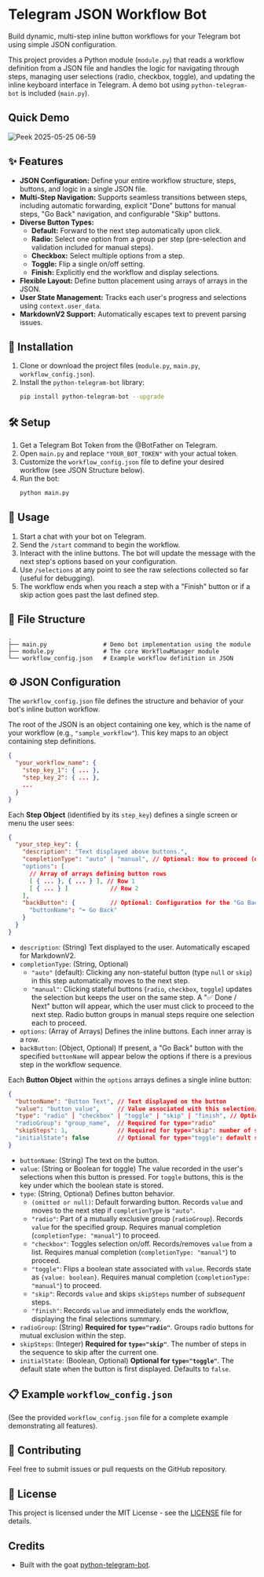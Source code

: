 # Telegram JSON Workflow Bot

Build dynamic, multi-step inline button workflows for your Telegram bot using simple JSON configuration.

This project provides a Python module (`module.py`) that reads a workflow definition from a JSON file and handles the logic for navigating through steps, managing user selections (radio, checkbox, toggle), and updating the inline keyboard interface in Telegram. A demo bot using `python-telegram-bot` is included (`main.py`).

## Quick Demo
![Peek 2025-05-25 06-59](https://github.com/user-attachments/assets/940022cb-9dc7-4e92-b3d9-c7980e8840ce)


## ✨ Features

*   **JSON Configuration:** Define your entire workflow structure, steps, buttons, and logic in a single JSON file.
*   **Multi-Step Navigation:** Supports seamless transitions between steps, including automatic forwarding, explicit "Done" buttons for manual steps, "Go Back" navigation, and configurable "Skip" buttons.
*   **Diverse Button Types:**
    *   **Default:** Forward to the next step automatically upon click.
    *   **Radio:** Select one option from a group per step (pre-selection and validation included for manual steps).
    *   **Checkbox:** Select multiple options from a step.
    *   **Toggle:** Flip a single on/off setting.
    *   **Finish:** Explicitly end the workflow and display selections.
*   **Flexible Layout:** Define button placement using arrays of arrays in the JSON.
*   **User State Management:** Tracks each user's progress and selections using `context.user_data`.
*   **MarkdownV2 Support:** Automatically escapes text to prevent parsing issues.

## 🚀 Installation

1.  Clone or download the project files (`module.py`, `main.py`, `workflow_config.json`).
2.  Install the `python-telegram-bot` library:
    ```bash
    pip install python-telegram-bot --upgrade
    ```

## 🛠️ Setup

1.  Get a Telegram Bot Token from the @BotFather on Telegram.
2.  Open `main.py` and replace `"YOUR_BOT_TOKEN"` with your actual token.
3.  Customize the `workflow_config.json` file to define your desired workflow (see JSON Structure below).
4.  Run the bot:
    ```bash
    python main.py
    ```

## 🚦 Usage

1.  Start a chat with your bot on Telegram.
2.  Send the `/start` command to begin the workflow.
3.  Interact with the inline buttons. The bot will update the message with the next step's options based on your configuration.
4.  Use `/selections` at any point to see the raw selections collected so far (useful for debugging).
5.  The workflow ends when you reach a step with a "Finish" button or if a skip action goes past the last defined step.

## 📂 File Structure

```
.
├── main.py                # Demo bot implementation using the module
├── module.py              # The core WorkflowManager module
└── workflow_config.json   # Example workflow definition in JSON
```

## ⚙️ JSON Configuration

The `workflow_config.json` file defines the structure and behavior of your bot's inline button workflow.

The root of the JSON is an object containing one key, which is the name of your workflow (e.g., `"sample_workflow"`). This key maps to an object containing step definitions.

```json
{
  "your_workflow_name": {
    "step_key_1": { ... },
    "step_key_2": { ... },
    ...
  }
}
```

Each **Step Object** (identified by its `step_key`) defines a single screen or menu the user sees:

```json
{
  "your_step_key": {
    "description": "Text displayed above buttons.",
    "completionType": "auto" | "manual", // Optional: How to proceed (default is auto)
    "options": [
      // Array of arrays defining button rows
      [ { ... }, { ... } ], // Row 1
      [ { ... } ]            // Row 2
    ],
    "backButton": {          // Optional: Configuration for the "Go Back" button
      "buttonName": "⬅️ Go Back"
    }
  }
}
```

*   `description`: (String) Text displayed to the user. Automatically escaped for MarkdownV2.
*   `completionType`: (String, Optional)
    *   `"auto"` (default): Clicking any non-stateful button (type `null` or `skip`) in this step automatically moves to the next step.
    *   `"manual"`: Clicking stateful buttons (`radio`, `checkbox`, `toggle`) updates the selection but keeps the user on the same step. A "✅ Done / Next" button will appear, which the user must click to proceed to the next step. Radio button groups in manual steps require one selection each to proceed.
*   `options`: (Array of Arrays) Defines the inline buttons. Each inner array is a row.
*   `backButton`: (Object, Optional) If present, a "Go Back" button with the specified `buttonName` will appear below the options if there is a previous step in the workflow sequence.

Each **Button Object** within the `options` arrays defines a single inline button:

```json
{
  "buttonName": "Button Text", // Text displayed on the button
  "value": "button_value",     // Value associated with this selection/action
  "type": "radio" | "checkbox" | "toggle" | "skip" | "finish", // Optional: Button behavior
  "radioGroup": "group_name",  // Required for type="radio"
  "skipSteps": 1,              // Required for type="skip": number of steps to skip
  "initialState": false        // Optional for type="toggle": default state
}
```

*   `buttonName`: (String) The text on the button.
*   `value`: (String or Boolean for toggle) The value recorded in the user's selections when this button is pressed. For `toggle` buttons, this is the key under which the boolean state is stored.
*   `type`: (String, Optional) Defines button behavior.
    *   `(omitted or null)`: Default forwarding button. Records `value` and moves to the next step if `completionType` is `"auto"`.
    *   `"radio"`: Part of a mutually exclusive group (`radioGroup`). Records `value` for the specified group. Requires manual completion (`completionType: "manual"`) to proceed.
    *   `"checkbox"`: Toggles selection on/off. Records/removes `value` from a list. Requires manual completion (`completionType: "manual"`) to proceed.
    *   `"toggle"`: Flips a boolean state associated with `value`. Records state as `{value: boolean}`. Requires manual completion (`completionType: "manual"`) to proceed.
    *   `"skip"`: Records `value` and skips `skipSteps` number of *subsequent* steps.
    *   `"finish"`: Records `value` and immediately ends the workflow, displaying the final selections summary.
*   `radioGroup`: (String) **Required for `type="radio"`**. Groups radio buttons for mutual exclusion within the step.
*   `skipSteps`: (Integer) **Required for `type="skip"`**. The number of steps in the sequence to skip after the current one.
*   `initialState`: (Boolean, Optional) **Optional for `type="toggle"`**. The default state when the button is first displayed. Defaults to `false`.

## 📋 Example `workflow_config.json`

(See the provided `workflow_config.json` file for a complete example demonstrating all features).

## 💖 Contributing

Feel free to submit issues or pull requests on the GitHub repository.

## 📄 License

This project is licensed under the MIT License - see the [LICENSE](LICENSE) file for details.

## Credits

*   Built with the goat [python-telegram-bot](https://github.com/python-telegram-bot/python-telegram-bot).
